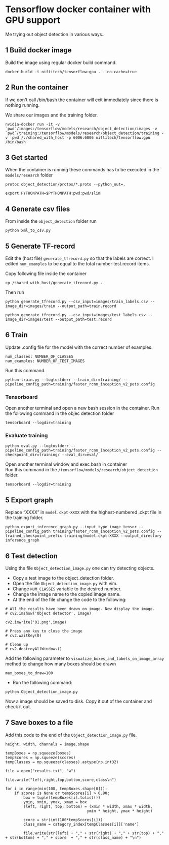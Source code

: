# Tensorflow docker container with GPU support
Me trying out object detection in various ways..

## 1 Build docker image
Build the image using regular docker build command.

```
docker build -t niftitech/tensorflow:gpu . --no-cache=true
```

## 2 Run the container
If we don't call /bin/bash the container will exit immediately since there is nothing running.

We share our images and the training folder.
```
nvidia-docker run -it -v `pwd`/images:/tensorflow/models/research/object_detection/images -v `pwd`/training:/tensorflow/models/research/object_detection/training -v `pwd`/:/shared_with_host -p 6006:6006 niftitech/tensorflow:gpu /bin/bash
```

## 3 Get started
When the container is running these commands has to be executed in the `models/research` folder

```
protoc object_detection/protos/*.proto --python_out=.

export PYTHONPATH=$PYTHONPATH:pwd:pwd/slim
```

## 4 Generate csv files
From inside the `object_detection` folder run

```
python xml_to_csv.py
```

## 5 Generate TF-record
Edit the (host file) `generate_tfrecord.py` so that the labels are correct.
I edited `num_examples` to be equal to the total number test.record items.

Copy following file inside the container

```
cp /shared_with_host/generate_tfrecord.py .
```

Then run 

```
python generate_tfrecord.py --csv_input=images/train_labels.csv --image_dir=images/train --output_path=train.record

python generate_tfrecord.py --csv_input=images/test_labels.csv --image_dir=images/test --output_path=test.record
```

## 6 Train
Update .config file for the model with the correct number of examples.

    num_classes: NUMBER_OF_CLASSES
    num_examples: NUMBER_OF_TEST_IMAGES

Run this command.

```
python train.py --logtostderr --train_dir=training/ --pipeline_config_path=training/faster_rcnn_inception_v2_pets.config
```

### Tensorboard
Open another terminal and open a new bash session in the container.
Run the following command in the objec detection folder
```
tensorboard --logdir=training
```

### Evaluate training
```
python eval.py --logtostderr --pipeline_config_path=training/faster_rcnn_inception_v2_pets.config --checkpoint_dir=training/ --eval_dir=eval/
```

Open another terminal window and exec bash in container  
Run this command in the `/tensorflow/models/research/object_detection` folder.
```
tensorboard --logdir=training
```

## 5 Export graph
Replace “XXXX” in `model.ckpt-XXXX` with the highest-numbered .ckpt file in the training folder.

```
python export_inference_graph.py --input_type image_tensor --pipeline_config_path training/faster_rcnn_inception_v2_pets.config --trained_checkpoint_prefix training/model.ckpt-XXXX --output_directory inference_graph
```

## 6 Test detection
Using the file `Object_detection_image.py` one can try detecting objects.  

- Copy a test image to the object_detection folder.  
- Open the file `Object_detection_image.py` with vim. 
- Change `NUM_CLASSES` variable to the desired number.
- Change the image name to the copied image name.
- At the end of the file change the code to the following:
```
# All the results have been drawn on image. Now display the image.
# cv2.imshow('Object detector', image)

cv2.imwrite('01.png',image)

# Press any key to close the image
# cv2.waitKey(0)

# Clean up
# cv2.destroyAllWindows()
```

Add the following parameter to `visualize_boxes_and_labels_on_image_array` method to change how many boxes should be drawn

```
max_boxes_to_draw=100
```

- Run the following command:
```
python Object_detection_image.py
```

Now a image should be saved to disk. Copy it out of the container and check it out.

## 7 Save boxes to a file

Add this code to the end of the `Object_detection_image.py` file.

```
height, width, channels = image.shape

tempBoxes = np.squeeze(boxes)
tempScores = np.squeeze(scores)
tempClasses = np.squeeze(classes).astype(np.int32)

file = open("results.txt", "w")

file.write("left,right,top,bottom,score,class\n")

for i in range(min(100, tempBoxes.shape[0])):
    if scores is None or tempScores[i] > 0.80:
        box = tuple(tempBoxes[i].tolist())
        ymin, xmin, ymax, xmax = box
        (left, right, top, bottom) = (xmin * width, xmax * width,
                                    ymin * height, ymax * height)

        score = str(int(100*tempScores[i]))
        class_name = category_index[tempClasses[i]]['name']

        file.write(str(left) + "," + str(right) + "," + str(top) + "," + str(bottom) + "," + score  + "," + str(class_name) + "\n")
```